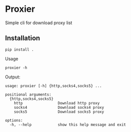 # Proxier

Simple cli for download proxy list

## Installation

```commandline
pip install .
```

Usage

```commandline
proxier -h
```

Output:
```commandline
usage: proxier [-h] {http,socks4,socks5} ...

positional arguments:
  {http,socks4,socks5}
    http                Download http proxy
    socks4              Download socks4 proxy
    socks5              Download socks5 proxy

options:
  -h, --help            show this help message and exit
```